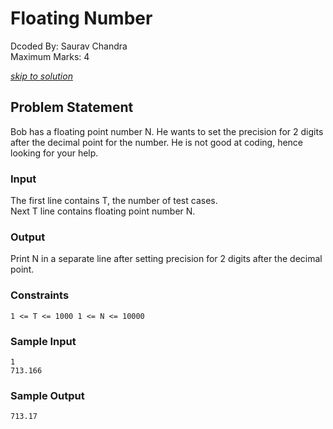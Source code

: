 # Floating Number
Dcoded By: Saurav Chandra \
Maximum Marks: 4

[*skip to solution*](https://github.com/onodnawij/Dcoder-Challenges-Write-Ups/blob/master/Easy/Floating%20Number/solution.md)

## Problem Statement
Bob has a floating point number N. He wants to set the precision for 2 digits after the decimal point for the number. He is not good at coding, hence looking for your help.

### Input
The first line contains T, the number of test cases.\
Next T line contains floating point number N.

### Output
Print N in a separate line after setting precision for 2 digits after the decimal point.

### Constraints
```
1 <= T <= 1000 1 <= N <= 10000
```

### Sample Input
```
1
713.166
```
### Sample Output
```
713.17
```